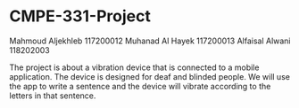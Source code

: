 # CMPE-331-Project

Mahmoud Aljekhleb 117200012
Muhanad Al Hayek 117200013
Alfaisal Alwani 118202003

The project is about a vibration device that is connected to a mobile application. The device is designed for deaf and blinded people. We will use the app to write a sentence and the device will vibrate according to the letters in that sentence.
